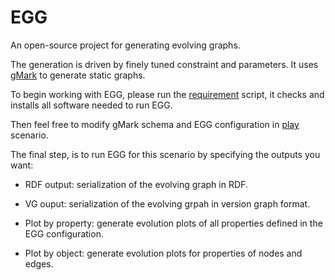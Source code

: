 # EGG

An open-source project for generating evolving graphs.

The generation is driven by finely tuned constraint and parameters. It uses [gMark](https://github.com/karimalami7/gmark/tree/gmark_for_egg) to generate static graphs.

To begin working with EGG, please run the [requirement](https://github.com/karimalami7/EGG/blob/master/demo/scripts/requirement.sh) script, it checks and installs all software needed to run EGG.

Then feel free to modify gMark schema and EGG configuration in [play](https://github.com/karimalami7/EGG/tree/master/use_cases/play) scenario.

The final step, is to run EGG for this scenario by specifying the outputs you want:

* RDF output: serialization of the evolving graph in RDF.

* VG ouput: serialization of the evolving grpah in version graph format.

* Plot by property: generate evolution plots of all properties defined in the EGG configuration.

* Plot by object: generate evolution plots for properties of nodes and edges.  



